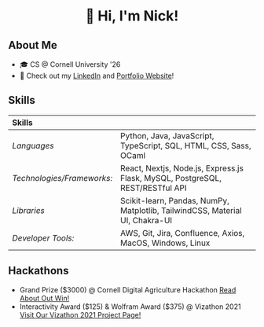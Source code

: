 <h1 style="text-align:center"> 👋 Hi, I'm Nick! </h1>

## About Me
- 🎓 CS @ Cornell University '26 
- 📝 Check out my [LinkedIn](https://www.linkedin.com/in/nicholaschanng/) and [Portfolio Website]([nickchanng.com](https://nickchanng.com/))!

## Skills
| **Skills** | |
|:-----| :-----|
| *Languages* | Python, Java, JavaScript, TypeScript, SQL, HTML, CSS, Sass, OCaml | 
| *Technologies/Frameworks:* | React, Nextjs, Node.js, Express.js Flask, MySQL, PostgreSQL, REST/RESTful API |
| *Libraries* | Scikit-learn, Pandas, NumPy, Matplotlib, TailwindCSS, Material UI, Chakra-UI |
| *Developer Tools:* | AWS, Git, Jira, Confluence, Axios, MacOS, Windows, Linux |

## Hackathons

- Grand Prize ($3000) @ Cornell Digital Agriculture Hackathon [Read About Out Win!](https://news.cornell.edu/stories/2024/02/freshmen-win-top-prize-digital-ag-hackathon)
- Interactivity Award ($125) & Wolfram Award ($375) @ Vizathon 2021 [Visit Our Vizathon 2021 Project Page!](https://devpost.com/software/stop-aapi-hate-dashboard)

<!--
**NicholasChanng/NicholasChanng** is a ✨ _special_ ✨ repository because its `README.md` (this file) appears on your GitHub profile.

Here are some ideas to get you started:

- 🔭 I’m currently working on ...
- 🌱 I’m currently learning ...
- 👯 I’m looking to collaborate on ...
- 🤔 I’m looking for help with ...
- 💬 Ask me about ...
- 📫 How to reach me: ...
- 😄 Pronouns: ...
- ⚡ Fun fact: ...
-->
